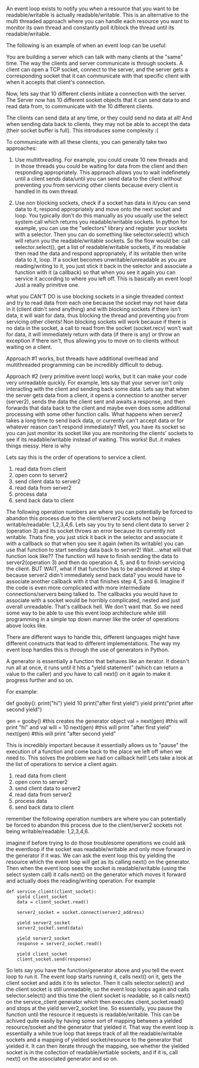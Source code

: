 An event loop exists to notify you when a resource that you want to be readable/writable is actually readable/writable. This is an alternative to the multi threaded approach where you can handle each resource you want to monitor its own thread and constantly poll it/block the thread until its readable/writable.

The following is an example of when an event loop can be useful:

You are building a server which can talk with many clients at the "same" time. The way the clients
and server communicate is through sockets. A client can open a TCP socket, connect to the server, and the server gets a corresponding socket that it can communicate with that specific client with when it accepts that client's connection.

Now, lets say that 10 different clients initiate a connection with the server. The Server now has 10 different socket objects that it can send data to and read data from, to communicate with the 10 different clients.

The clients can send data at any time, or they could send no data at all! And when sending data back to clients, they may not be able to accept the data (their socket buffer is full). This introduces some complexity :(

To communicate with all these clients, you can generally take two approaches:

1. Use multithreading. For example, you could create 10 new threads and in those threads you could be waiting for data from the client and then responding appropriately. This approach allows you to wait indefinetely until a client sends data/until you can send data to the client without preventing you from servicing other clients because every client is handled in its own thread.

2. Use non blocking sockets, check if a socket has data in it/you can send data to it, respond appropriately and move onto the next socket and loop. You typically don't do this manually as you usually use the select system call which returns you readable/writable sockets. In python for example, you can use the "selectors" library and register your sockets with a selector. Then you can do something like selector.select() which will return you the readable/writable sockets. So the flow would be: call selector.select(), get a list of readable/writable sockets, if its readable then read the data and respond appropriately, if its writable then write data to it, loop. If a socket becomes unwritable/unreadable as you are reading/writing to it, you just stick it back in the selector and associate a function with it (a callback) so that when you see it again you can service it according to where you left off. This is basically an event loop! Just a really primitive one.

what you CAN'T DO is use blocking sockets in a single threaded context and try to read data from each one because the socket may not have data in it (client didn't send anything) and with blocking sockets if there isn't data, it will wait for data, thus blocking the thread and preventing you from servicing other clients! Non blocking sockets will work because if there is no data in the socket, a call to read from the socket (socket.recv) won't wait for data, it will immediately return with data (if there is any) or throw an exception if there isn't, thus allowing you to move on to clients without waiting on a client.

Approach #1 works, but threads have additional overhead and multithreaded programming can be incredibly
difficult to debug.

Approach #2 (very primitive event loop) works, but it can make your code very unreadable quickly. For example, lets say that your server isn't only interacting with the client and sending back some data. Lets say that when the server gets data from a client, it opens a connection to another server (server2), sends the data the client sent and awaits a response, and then forwards that data back to the client and maybe even does some additional processing with some other function calls. What happens when server2 takes a long time to send back data, or currently can't accept data or for whatever reason can't respond immediately? Well, you have its socket so you can just monitor its socket like you are monitoring the clients' sockets to see if its readable/writable instead of waiting. This works! But..it makes things messy. Here is why

Lets say this is the order of operations to service a client.

1. read data from client
2. open conn to server2
3. send client data to server2
4. read data from server2
5. process data
6. send back data to client

The following operation numbers are where you can potentially be forced to abandon this process due to the client/server2 sockets not being writable/readable: 1,2,3,4,6. Lets say you try to send client data to server 2 (operation 3) and its socket throws an error because its currently not writable. Thats fine, you just stick it back in the selector and associate it with a callback so that when you see it again (when its writable) you can use that function to start sending data back to server2! Wait....what will that function look like?? The function will have to finish sending the data to server2(operation 3) and then do operation 4, 5, and 6 to finish servicing the client. BUT WAIT, what if that function has to be abandoned at step 4 because server2 didn't immediately send back data? you would have to associate another callback with it that finishes step 4, 5 and 6. Imagine if the code is even more complicated with more intermediate connections/servers being talked to. The callbacks you would have to associate with a socket would be horribly complicated, nested and just overall unreadable. That's callback hell. We don't want that. So we need some way to be able to use this event loop architecture while still programming in a simple top down manner like the order of operations above looks like.

There are different ways to handle this, different languages might have different constructs that lead to different implementations. The way my event loop handles this is through the use of generators in Python.

A generator is essentially a function that behaves like an iterator. It doesn't run all at once, it runs until it hits a "yield statement" (which can return a value to the caller) and you have to call next() on it again to make it progress further and so on.

For example:

def gooby():
    print("hi")
    yield 10
    print("after first yield")
    yield
    print("print after second yield")

gen = gooby() #this creates the generator object
val = next(gen) #this will print "hi" and val will = 10
next(gen) #this will print "after first yield"
next(gen) #this will print "after second yield"

This is incredibly important because it essentially allows us to "pause" the execution of a function and come back to the place we left off when we need to. This solves the problem we had on callback hell!
Lets take a look at the list of operations to service a client again.


1. read data from client
2. open conn to server2
3. send client data to server2
4. read data from server2
5. process data
6. send back data to client


remember the following operation numbers are where you can potentially be forced to abandon this process due to the client/server2 sockets not being writable/readable: 1,2,3,4,6.


imagine if before trying to do those troublesome operations we could ask the eventloop if the socket was readable/writable and only move forward in the generator if it was. We can ask the event loop this by yielding the resource which the event loop will get as its calling next() on the generator. Then when the event loop sees the socket is readable/writable (using the select system call) it 
calls next() on the generator which moves it forward and actually does the reading/writing operation. For example

```
def service_client(client_socket):
    yield client_socket
    data = client_socket.read()

    server2_socket = socket.connect(server2_address)

    yield server2_socket
    server2_socket.send(data)

    yield server2_socket
    response = server2_socket.read()

    yield client_socket
    client_socket.send(response)
```

So lets say you have the function/generator above and you tell the event loop to run it. The event loop 
starts running it, calls next() on it, gets the client socket and adds it to its selector. Then it calls selector.select() and the client socket is still unreadable, so the event loop loops again and calls selector.select() and this time the client socket is readable, so it calls next() on the service_client generator which then executes client_socket.read() and stops at the yield server2_socket line. So essentially, you pause the function until the resource it requests is readable/writable. This can be achived quite easily by having some sort of mapping between a yielded resource/socket and the generator that yielded it. That way the event loop is essentially a while true loop that keeps track of all the readable/writable sockets and a mapping of yielded socket/resource to the generator that yielded it. It can then iterate through the mapping, see whether the yielded socket is in the collection of readable/wrtiable sockets, and if it is, call next() on the associated generator and so on. 


